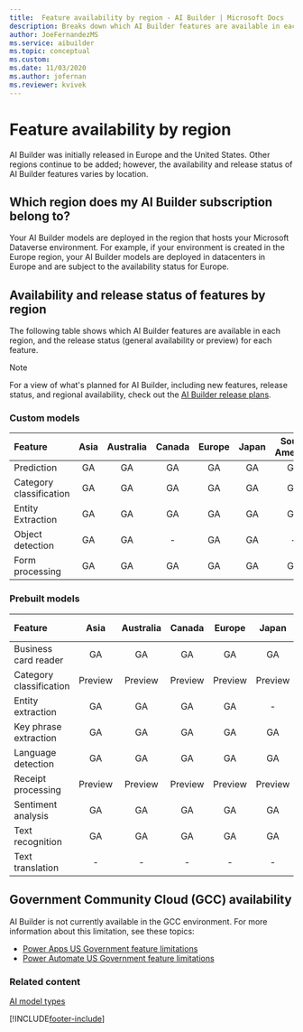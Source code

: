 ```yaml
---
title:  Feature availability by region - AI Builder | Microsoft Docs
description: Breaks down which AI Builder features are available in each region. Lists the release status for each feature by region.
author: JoeFernandezMS
ms.service: aibuilder
ms.topic: conceptual
ms.custom: 
ms.date: 11/03/2020
ms.author: jofernan
ms.reviewer: kvivek
---
```


# Feature availability by region

AI Builder was initially released in Europe and the United States. Other regions continue to be added; however, the availability and release status of AI Builder features varies by location.

## Which region does my AI Builder subscription belong to?

Your AI Builder models are deployed in the region that hosts your Microsoft Dataverse environment. For example, if your environment is created in the Europe region, your AI Builder models are deployed in datacenters in Europe and are subject to the availability status for Europe.  

## Availability and release status of features by region

The following table shows which AI Builder features are available in each region, and the release status (general availability or preview) for each feature.  

> [!NOTE]
> For a view of what's planned for AI Builder, including new features, release status, and regional availability, check out the [AI Builder release plans](https://go.microsoft.com/fwlink/?linkid=2102828).

### Custom models
|Feature |Asia |Australia |Canada |Europe |Japan |South America |United Kingdom  |United States |
|:-------|:-------:|:-------:|:-------:|:-------:|:-------:|:-------:|:-------:|:-------:|
|Prediction|GA|GA|GA|GA|GA|GA|GA|GA|
|Category classification|GA|GA |GA|GA |GA |GA|GA |GA|
|Entity Extraction |GA|GA |GA|GA|GA |GA|GA |GA|
|Object detection|GA |GA |-|GA |GA |-|GA |GA |
|Form processing |GA |GA |GA |GA |GA |GA |GA |GA |

### Prebuilt models

|Feature |Asia |Australia |Canada |Europe |Japan |South America |United Kingdom  |United States |
|:-------|:-------:|:-------:|:-------:|:-------:|:-------:|:-------:|:-------:|:-------:|
|Business card reader    |GA|GA |GA|GA|GA |GA|GA |GA|
|Category classification |Preview |Preview |Preview |Preview |Preview |Preview |Preview |Preview |
|Entity extraction |GA |GA |GA |GA |-|GA |GA |GA |
|Key phrase extraction |GA|GA |GA |GA |GA |GA |GA |GA |
|Language detection |GA |GA |GA |GA |GA |GA |GA |GA |
|Receipt processing |Preview |Preview |Preview |Preview |Preview |Preview |Preview |Preview |
|Sentiment analysis |GA |GA |GA |GA |GA |GA |GA |GA |
|Text recognition   |GA |GA |GA |GA |GA |GA |GA |GA |
|Text translation |- |- |- |- |-|- |- |GA |

## Government Community Cloud (GCC) availability

AI Builder is not currently available in the GCC environment. For more information about this limitation, see these topics:

- [Power Apps US Government feature limitations](https://docs.microsoft.com/power-platform/admin/powerapps-us-government#power-apps-us-government-feature-limitations)
- [Power Automate US Government feature limitations](https://docs.microsoft.com/power-automate/us-govt#power-automate-us-government-feature-limitations)
### Related content

[AI model types](model-types.md)


[!INCLUDE[footer-include](includes/footer-banner.md)]